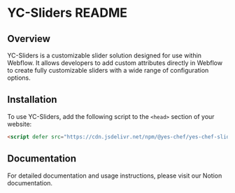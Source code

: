 # YC-Sliders README

## Overview

YC-Sliders is a customizable slider solution designed for use within Webflow. It allows developers to add custom attributes directly in Webflow to create fully customizable sliders with a wide range of configuration options.

## Installation

To use YC-Sliders, add the following script to the `<head>` section of your website:

```html
<script defer src="https://cdn.jsdelivr.net/npm/@yes-chef/yes-chef-sliders@0.1.11/dist/index.js"></script>
```

## Documentation
For detailed documentation and usage instructions, please visit our Notion documentation.